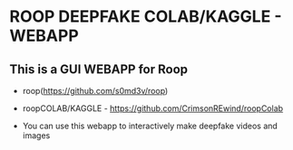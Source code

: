 # ROOP DEEPFAKE COLAB/KAGGLE - WEBAPP

## This is a GUI WEBAPP for Roop 
- roop(https://github.com/s0md3v/roop)
- roopCOLAB/KAGGLE - https://github.com/CrimsonREwind/roopColab

- You can use this webapp to interactively make deepfake videos and images
